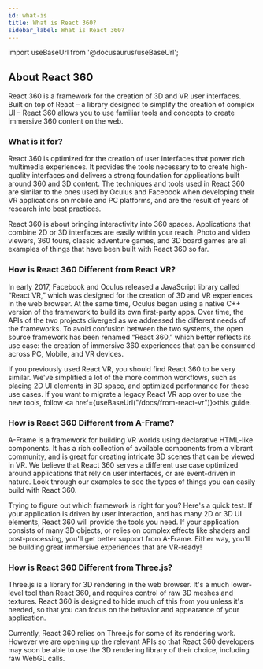 ```yaml
---
id: what-is
title: What is React 360?
sidebar_label: What is React 360?
---
```


import useBaseUrl from '@docusaurus/useBaseUrl';

## About React 360

React 360 is a framework for the creation of 3D and VR user interfaces. Built on top of React – a library designed to simplify the creation of complex UI – React 360 allows you to use familiar tools and concepts to create immersive 360 content on the web.

### What is it for?

React 360 is optimized for the creation of user interfaces that power rich multimedia experiences. It provides the tools necessary to to create high-quality interfaces and delivers a strong foundation for applications built around 360 and 3D content. The techniques and tools used in React 360 are similar to the ones used by Oculus and Facebook when developing their VR applications on mobile and PC platforms, and are the result of years of research into best practices.

React 360 is about bringing interactivity into 360 spaces. Applications that combine 2D or 3D interfaces are easily within your reach. Photo and video viewers, 360 tours, classic adventure games, and 3D board games are all examples of things that have been built with React 360 so far.

### How is React 360 Different from React VR?

In early 2017, Facebook and Oculus released a JavaScript library called “React VR,” which was designed for the creation of 3D and VR experiences in the web browser. At the same time, Oculus began using a native C++ version of the framework to build its own first-party apps. Over time, the APIs of the two projects diverged as we addressed the different needs of the frameworks. To avoid confusion between the two systems, the open source framework has been renamed “React 360,” which better reflects its use case: the creation of immersive 360 experiences that can be consumed across PC, Mobile, and VR devices.

If you previously used React VR, you should find React 360 to be very similar. We've simplified a lot of the more common workflows, such as placing 2D UI elements in 3D space, and optimized performance for these use cases. If you want to migrate a legacy React VR app over to use the new tools, follow <a href={useBaseUrl("/docs/from-react-vr")}>this guide</a>.

### How is React 360 Different from A-Frame?

A-Frame is a framework for building VR worlds using declarative HTML-like components. It has a rich collection of available components from a vibrant community, and is great for creating intricate 3D scenes that can be viewed in VR. We believe that React 360 serves a different use case optimized around applications that rely on user interfaces, or are event-driven in nature. Look through our examples to see the types of things you can easily build with React 360.

Trying to figure out which framework is right for you? Here's a quick test. If your application is driven by user interaction, and has many 2D or 3D UI elements, React 360 will provide the tools you need. If your application consists of many 3D objects, or relies on complex effects like shaders and post-processing, you'll get better support from A-Frame. Either way, you'll be building great immersive experiences that are VR-ready!

### How is React 360 Different from Three.js?

Three.js is a library for 3D rendering in the web browser. It's a much lower-level tool than React 360, and requires control of raw 3D meshes and textures. React 360 is designed to hide much of this from you unless it's needed, so that you can focus on the behavior and appearance of your application.

Currently, React 360 relies on Three.js for some of its rendering work. However we are opening up the relevant APIs so that React 360 developers may soon be able to use the 3D rendering library of their choice, including raw WebGL calls.
